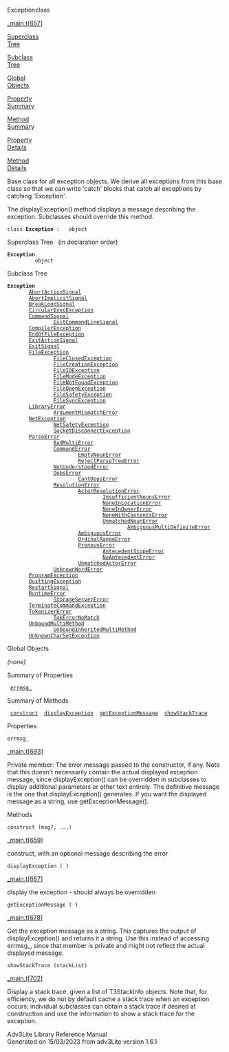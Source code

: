 ---
---
<span class="title">Exception</span><span class="type">class</span>

[\_main.t](../file/_main.t.html)\[[657](../source/_main.t.html#657)\]

[Superclass  
Tree](#_SuperClassTree_)

[Subclass  
Tree](#_SubClassTree_)

[Global  
Objects](#_ObjectSummary_)

[Property  
Summary](#_PropSummary_)

[Method  
Summary](#_MethodSummary_)

[Property  
Details](#_Properties_)

[Method  
Details](#_Methods_)

<div class="fdesc">

Base class for all exception objects. We derive all exceptions from this
base class so that we can write 'catch' blocks that catch all exceptions
by catching 'Exception'.

The displayException() method displays a message describing the
exception. Subclasses should override this method.

`class `**`Exception`**` :   object`

</div>

<span id="_SuperClassTree_"></span>

<div class="mjhd">

<span class="hdln">Superclass Tree</span>   (in declaration order)

</div>

**`Exception`**  
`         object`  
<span id="_SubClassTree_"></span>

<div class="mjhd">

<span class="hdln">Subclass Tree</span>  

</div>

**`Exception`**  
`         `[`AbortActionSignal`](../object/AbortActionSignal.html)  
`         `[`AbortImplicitSignal`](../object/AbortImplicitSignal.html)  
`         `[`BreakLoopSignal`](../object/BreakLoopSignal.html)  
`         `[`CircularExecException`](../object/CircularExecException.html)  
`         `[`CommandSignal`](../object/CommandSignal.html)  
`                 `[`ExitCommandLineSignal`](../object/ExitCommandLineSignal.html)  
`         `[`CompilerException`](../object/CompilerException.html)  
`         `[`EndOfFileException`](../object/EndOfFileException.html)  
`         `[`ExitActionSignal`](../object/ExitActionSignal.html)  
`         `[`ExitSignal`](../object/ExitSignal.html)  
`         `[`FileException`](../object/FileException.html)  
`                 `[`FileClosedException`](../object/FileClosedException.html)  
`                 `[`FileCreationException`](../object/FileCreationException.html)  
`                 `[`FileIOException`](../object/FileIOException.html)  
`                 `[`FileModeException`](../object/FileModeException.html)  
`                 `[`FileNotFoundException`](../object/FileNotFoundException.html)  
`                 `[`FileOpenException`](../object/FileOpenException.html)  
`                 `[`FileSafetyException`](../object/FileSafetyException.html)  
`                 `[`FileSyncException`](../object/FileSyncException.html)  
`         `[`LibraryError`](../object/LibraryError.html)  
`                 `[`ArgumentMismatchError`](../object/ArgumentMismatchError.html)  
`         `[`NetException`](../object/NetException.html)  
`                 `[`NetSafetyException`](../object/NetSafetyException.html)  
`                 `[`SocketDisconnectException`](../object/SocketDisconnectException.html)  
`         `[`ParseError`](../object/ParseError.html)  
`                 `[`BadMultiError`](../object/BadMultiError.html)  
`                 `[`CommandError`](../object/CommandError.html)  
`                         `[`EmptyNounError`](../object/EmptyNounError.html)  
`                         `[`RejectParseTreeError`](../object/RejectParseTreeError.html)  
`                 `[`NotUnderstoodError`](../object/NotUnderstoodError.html)  
`                 `[`OopsError`](../object/OopsError.html)  
`                         `[`CantOopsError`](../object/CantOopsError.html)  
`                 `[`ResolutionError`](../object/ResolutionError.html)  
`                         `[`ActorResolutionError`](../object/ActorResolutionError.html)  
`                                 `[`InsufficientNounsError`](../object/InsufficientNounsError.html)  
`                                 `[`NoneInLocationError`](../object/NoneInLocationError.html)  
`                                 `[`NoneInOwnerError`](../object/NoneInOwnerError.html)  
`                                 `[`NoneWithContentsError`](../object/NoneWithContentsError.html)  
`                                 `[`UnmatchedNounError`](../object/UnmatchedNounError.html)  
`                                         `[`AmbiguousMultiDefiniteError`](../object/AmbiguousMultiDefiniteError.html)  
`                         `[`AmbiguousError`](../object/AmbiguousError.html)  
`                         `[`OrdinalRangeError`](../object/OrdinalRangeError.html)  
`                         `[`PronounError`](../object/PronounError.html)  
`                                 `[`AntecedentScopeError`](../object/AntecedentScopeError.html)  
`                                 `[`NoAntecedentError`](../object/NoAntecedentError.html)  
`                         `[`UnmatchedActorError`](../object/UnmatchedActorError.html)  
`                 `[`UnknownWordError`](../object/UnknownWordError.html)  
`         `[`ProgramException`](../object/ProgramException.html)  
`         `[`QuittingException`](../object/QuittingException.html)  
`         `[`RestartSignal`](../object/RestartSignal.html)  
`         `[`RuntimeError`](../object/RuntimeError.html)  
`                 `[`StorageServerError`](../object/StorageServerError.html)  
`         `[`TerminateCommandException`](../object/TerminateCommandException.html)  
`         `[`TokenizerError`](../object/TokenizerError.html)  
`                 `[`TokErrorNoMatch`](../object/TokErrorNoMatch.html)  
`         `[`UnboundMultiMethod`](../object/UnboundMultiMethod.html)  
`                 `[`UnboundInheritedMultiMethod`](../object/UnboundInheritedMultiMethod.html)  
`         `[`UnknownCharSetException`](../object/UnknownCharSetException.html)  
<span id="_ObjectSummary_"></span>

<div class="mjhd">

<span class="hdln">Global Objects</span>  

</div>

*(none)* <span id="_PropSummary_"></span>

<div class="mjhd">

<span class="hdln">Summary of Properties</span>  

</div>

` `[`errmsg_`](#errmsg_)`  `

<span id="_MethodSummary_"></span>

<div class="mjhd">

<span class="hdln">Summary of Methods</span>  

</div>

` `[`construct`](#construct)`  `[`displayException`](#displayException)`  `[`getExceptionMessage`](#getExceptionMessage)`  `[`showStackTrace`](#showStackTrace)`  `

<span id="_Properties_"></span>

<div class="mjhd">

<span class="hdln">Properties</span>  

</div>

<span id="errmsg_"></span>

`errmsg_`

[\_main.t](../file/_main.t.html)\[[693](../source/_main.t.html#693)\]

<div class="desc">

Private member: The error message passed to the constructor, if any.
Note that this doesn't necessarily contain the actual displayed
exception message, since displayException() can be overridden in
subclasses to display additional parameters or other text entirely. The
definitive message is the one that displayException() generates. If you
want the displayed message as a string, use getExceptionMessage().

</div>

<span id="_Methods_"></span>

<div class="mjhd">

<span class="hdln">Methods</span>  

</div>

<span id="construct"></span>

`construct (msg?, ...)`

[\_main.t](../file/_main.t.html)\[[659](../source/_main.t.html#659)\]

<div class="desc">

construct, with an optional message describing the error

</div>

<span id="displayException"></span>

`displayException ( )`

[\_main.t](../file/_main.t.html)\[[667](../source/_main.t.html#667)\]

<div class="desc">

display the exception - should always be overridden

</div>

<span id="getExceptionMessage"></span>

`getExceptionMessage ( )`

[\_main.t](../file/_main.t.html)\[[678](../source/_main.t.html#678)\]

<div class="desc">

Get the exception message as a string. This captures the output of
displayException() and returns it a string. Use this instead of
accessing errmsg\_, since that member is private and might not reflect
the actual displayed message.

</div>

<span id="showStackTrace"></span>

`showStackTrace (stackList)`

[\_main.t](../file/_main.t.html)\[[702](../source/_main.t.html#702)\]

<div class="desc">

Display a stack trace, given a list of T3StackInfo objects. Note that,
for efficiency, we do not by default cache a stack trace when an
exception occurs; individual subclasses can obtain a stack trace if
desired at construction and use the information to show a stack trace
for the exception.

</div>

<div class="ftr">

Adv3Lite Library Reference Manual  
Generated on 15/03/2023 from adv3Lite version 1.6.1

</div>

